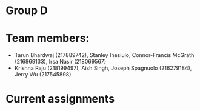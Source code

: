 # **Group D**
# Team members:
- Tarun Bhardwaj (217889742), Stanley Ihesiulo, Connor-Francis McGrath (216869133), Irsa Nasir (218069567) <br>
- Krishna Raju (218199497), Aish Singh, Joseph Spagnuolo (216279184), Jerry Wu (217545898)
# Current assignments


